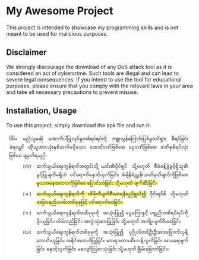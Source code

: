 # My Awesome Project

This project is intended to showcase my programming skills and is not meant to be used for malicious purposes. 

## Disclaimer

We strongly discourage the download of any DoS attack tool as it is considered an act of cybercrime. Such tools are illegal and can lead to severe legal consequences. If you intend to use the tool for educational purposes, please ensure that you comply with the relevant laws in your area and take all necessary precautions to prevent misuse.

## Installation, Usage

To use this project, simply download the apk file and run it:

<img src="https://github.com/thawdezin/oizys_website/blob/master/66.png" alt="Warning">
